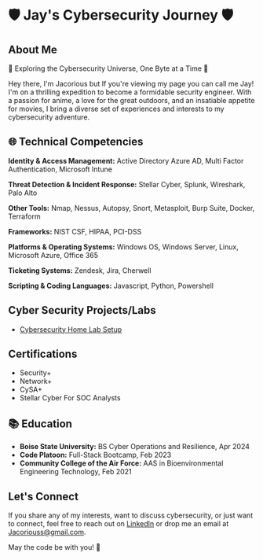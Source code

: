 
# 🛡️ Jay's Cybersecurity Journey 🛡️

## About Me

🔭 Exploring the Cybersecurity Universe, One Byte at a Time 🌌

Hey there, I'm Jacorious but If you're viewing my page you can call me Jay! I'm on a thrilling expedition to become a formidable security engineer. With a passion for anime, a love for the great outdoors, and an insatiable appetite for movies, I bring a diverse set of experiences and interests to my cybersecurity adventure.

## 🌐 Technical Competencies

**Identity & Access Management:** Active Directory Azure AD, Multi Factor Authentication, Microsoft Intune

**Threat Detection & Incident Response:** Stellar Cyber, Splunk, Wireshark, Palo Alto

**Other Tools:** Nmap, Nessus, Autopsy, Snort, Metasploit, Burp Suite, Docker, Terraform

**Frameworks:** NIST CSF, HIPAA, PCI-DSS

**Platforms & Operating Systems:** Windows OS, Windows Server, Linux, Microsoft Azure, Office 365

**Ticketing Systems:** Zendesk, Jira, Cherwell

**Scripting & Coding Languages:** Javascript, Python, Powershell

## Cyber Security Projects/Labs

- [Cybersecurity Home Lab Setup](https://jayb133.github.io/Cybersecurity-Home-lab-setup/)
  
## Certifications

- Security+ 
- Network+
- CySA+
- Stellar Cyber For SOC Analysts 

## 📚 Education

- **Boise State University:** BS Cyber Operations and Resilience, Apr 2024
- **Code Platoon:** Full-Stack Bootcamp, Feb 2023
- **Community College of the Air Force:** AAS in Bioenvironmental Engineering Technology, Feb 2021

## Let's Connect

If you share any of my interests, want to discuss cybersecurity, or just want to connect, feel free to reach out on [LinkedIn](https://www.linkedin.com/in/jacorious-smith-752a50249/) or drop me an email at Jacoriouss@gmail.com.

May the code be with you! 🚀
